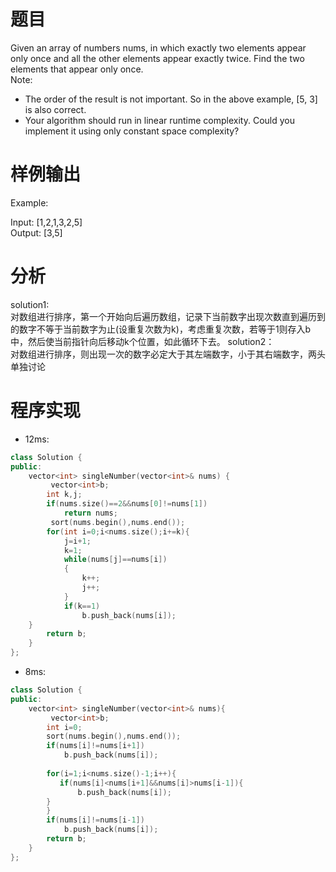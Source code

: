 # 题目
Given an array of numbers nums, in which exactly two elements appear only once and all the other elements appear exactly twice. Find the two elements that appear only once.\
Note:

*  The order of the result is not important. So in the above example, [5, 3] is also correct.
* Your algorithm should run in linear runtime complexity. Could you implement it using only constant space complexity?
# 样例输出

Example:

Input:  [1,2,1,3,2,5]\
Output: [3,5]

# 分析
solution1:\
对数组进行排序，第一个开始向后遍历数组，记录下当前数字出现次数直到遍历到的数字不等于当前数字为止(设重复次数为k)，考虑重复次数，若等于1则存入b中，然后使当前指针向后移动k个位置，如此循环下去。
solution2：\
对数组进行排序，则出现一次的数字必定大于其左端数字，小于其右端数字，两头单独讨论
# 程序实现
* 12ms:
```cpp
class Solution {
public:
    vector<int> singleNumber(vector<int>& nums) {
         vector<int>b;
        int k,j;
        if(nums.size()==2&&nums[0]!=nums[1])
            return nums;
         sort(nums.begin(),nums.end());
        for(int i=0;i<nums.size();i+=k){
            j=i+1;
            k=1;
            while(nums[j]==nums[i])
            {
                k++;
                j++;
            }
            if(k==1)
                b.push_back(nums[i]);
    }
        return b;
    }
};
```
* 8ms:
```cpp
class Solution {
public:
    vector<int> singleNumber(vector<int>& nums){
         vector<int>b;
        int i=0;
        sort(nums.begin(),nums.end());
        if(nums[i]!=nums[i+1])
            b.push_back(nums[i]);
         
        for(i=1;i<nums.size()-1;i++){
           if(nums[i]<nums[i+1]&&nums[i]>nums[i-1]){
               b.push_back(nums[i]);
        }
        }
        if(nums[i]!=nums[i-1])
            b.push_back(nums[i]);
        return b;
    }
};